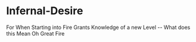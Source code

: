 # Infernal-Desire
For When Starting into Fire Grants Knowledge of  a new Level -- What does this Mean Oh Great Fire
